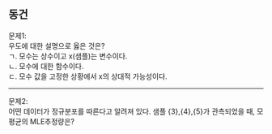 ## 동건
문제1:    
우도에 대한 설명으로 옳은 것은?  
ㄱ. 모수는 상수이고 x(샘플)는 변수이다.  
ㄴ. 모수에 대한 함수이다.  
ㄷ. 모수 값을 고정한 상황에서 x의 상대적 가능성이다.  

---
문제2:  
어떤 데이터가 정규분포를 따른다고 알려져 있다. 샘플 {3},{4},{5}가 관측되었을 때, 모평균의 MLE추정량은?
